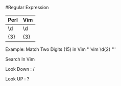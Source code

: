 #Regular Expression




|Perl|Vim|
|---|---|
|\d | \d|
|{3}|\{3}|

Example:
Match Two Digits (15) in Vim 
'''vim
\d\{2}
'''


Search In Vim

Look Down : /

Look UP : ?
